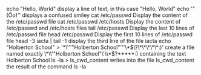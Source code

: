 echo "Hello, World" display a line of text, in this case "Hello, World"
echo '"(Ôo)'\' displays a confused smiley
cat /etc/passwd Display the content of the /etc/passwd file
cat /etc/passwd /etc/hosts Display the content of /etc/passwd and /etc/hosts files
tail /etc/passwd Display the last 10 lines of /etc/passwd file
head /etc/passwd Display the first 10 lines of /etc/passwd file
head -3 iacta | tail -1 display the third line of the file iacta
echo "Holberton School" > '\*\\'\''"Holberton School"\'\''\\*$\?\*\*\*\*\*:)' create a file named exactly \*\\'"Holberton School"\'\\*$\?\*\*\*\*\*:) containing the text Holberton School
ls -la > ls_cwd_content writes into the file ls_cwd_content the result of the command ls -la

